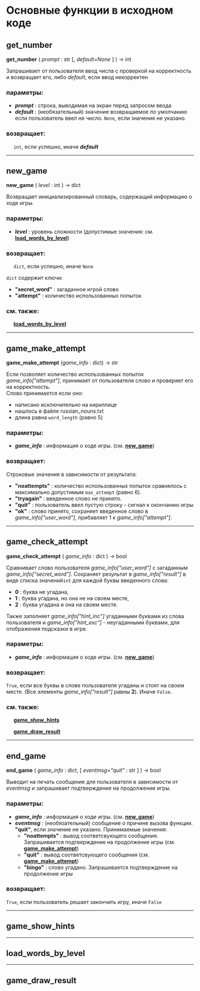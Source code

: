 # Основные функции в исходном коде

## __get_number__
__get_number__ ( _prompt_ : str [, _default=None_ ] ) -> int

Запрашивает от пользователя ввод числа с проверкой на корректность и возвращает его, либо _default_, если ввод некорректен

### параметры:

- ___prompt___ :  строка, выводимая на экран перед запросом ввода
- ___default___ :  (необязательный) значение возвращаемое по умолчанию если пользователь ввел не число. `None`, если значение не указано.


### возвращает:

&nbsp;&nbsp;&nbsp;&nbsp;
`int`, если успешно, иначе ___default___

------------------------------------

## __new_game__
__new_game__ ( _level_ : int ) -> dict

Возвращает инициализированный словарь, содержащий информацию о ходе игры.

### параметры:

- ___level___ : уровень сложности (допустимые значения: см. __[load_words_by_level](#load_words_by_level)__)


### возвращает:

&nbsp;&nbsp;&nbsp;&nbsp;
`dict`, если успешно, иначе `None`

`dict` содержит ключи:
- __"secret_word"__ : загаданное игрой слово
- __"attempt"__ : количество использованных попыток

### см. также:

&nbsp;&nbsp;&nbsp;&nbsp;
__[load_words_by_level](#load_words_by_level)__

------------------------------------

## __game_make_attempt__
__game_make_attempt__ (_game_info_ : dict) -> str

Если позволяет количество использованных попыток _game_info["attempt"]_, принимает от пользователя слово и проверяет его на корректность.   
Слово принимается если оно:
- написано исключительно на кириллице
- нашлось в файле russian_nouns.txt
- длина равна `word_length` (равно 5)

### параметры:

- ___game_info___ : информация о ходе игры. (см. __[new_game](#new_game)__)
 

### возвращает:

Строковые значения в зависимости от результата:
- __"noattempts"__ : количество использованных попыток сравнялось с максимально допустимым `max_attempt` (равно 6).
- __"tryagain"__ : введенное слово не принято.
- __"quit"__ : пользователь ввел пустую строку - сигнал к окончанию игры
- __"ok"__ : слово принято, сохраняет введенное слово в _game_info["user_word"]_, прибавляет 1 к _game_info["attempt"]_.

------------------------------------

## __game_check_attempt__
__game_check_attempt__ ( _game_info_ : dict ) -> bool

Сравнивает слово пользователя _game_info["user_word"]_ с загаданным _game_info["secret_word"]_. Сохраняет результат в _game_info["result"]_ в виде списка значений`int` для каждой буквы введенного слова:
- __0__ : буква не угадана,
- __1__ : буква угадана, но она не на своем месте,
- __2__ : буква угадана и она на своем месте.

Также заполняет _game_info["hint_inc"]_ угаданными буквами из слова пользователя и _game_info["hint_exc"]_ - неугаданными буквами, для отображения подсказки в игре.


### параметры:

- ___game_info___ : информация о ходе игры. (см. __[new_game](#new_game)__)


### возвращает:

`True`, если все буквы в слове пользователя угаданы и стоят на своем месте. (Все элементы _game_info["result"]_ равны __2__). Иначе `False`.

### см. также:

&nbsp;&nbsp;&nbsp;&nbsp;
__[game_show_hints](#game_show_hints)__  

&nbsp;&nbsp;&nbsp;&nbsp;
__[game_draw_result](#game_draw_result)__

------------------------------------

## __end_game__ 
__end_game__ ( _game_info_ : dict, [ _eventmsg="quit"_ : str ] ) -> bool

Выводит на печать сообщение для пользователя в зависимости от _eventmsg_ и запрашивает подтверждение на продолжение игры.

### параметры:

- ___game_info___ : информация о ходе игры. (см. __[new_game](#new_game)__)
- ___eventmsg___ : (необязательный) сообщение о причине вызова функции. __"quit"__, если значение не указано. Принимаемые значения:
    - __"noattempts"__ : вывод соответсвующего сообщения. Запрашивается подтверждение на продолжение игры  (см. __[game_make_attempt](#game_make_attempt)__)
    - __"quit"__ : вывод соответсвующего сообщения (см. __[game_make_attempt](#game_make_attempt)__)
    - __"bingo"__ : слово угадано. Запрашивается подтверждение на продолжение игры 

### возвращает:

`True`, если пользователь решает закончить игру, иначе `False`

------------------------------------

## __game_show_hints__

------------------------------------

## __load_words_by_level__

------------------------------------

## __game_draw_result__



